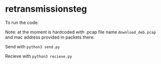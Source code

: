 # retransmissionsteg

To run the code:

Note: at the moment is hardcoded with .pcap file name `download_deb.pcap` and mac address provided in packets there.

Send with `python3 send.py`

Recieve with `python3 recieve.py`
